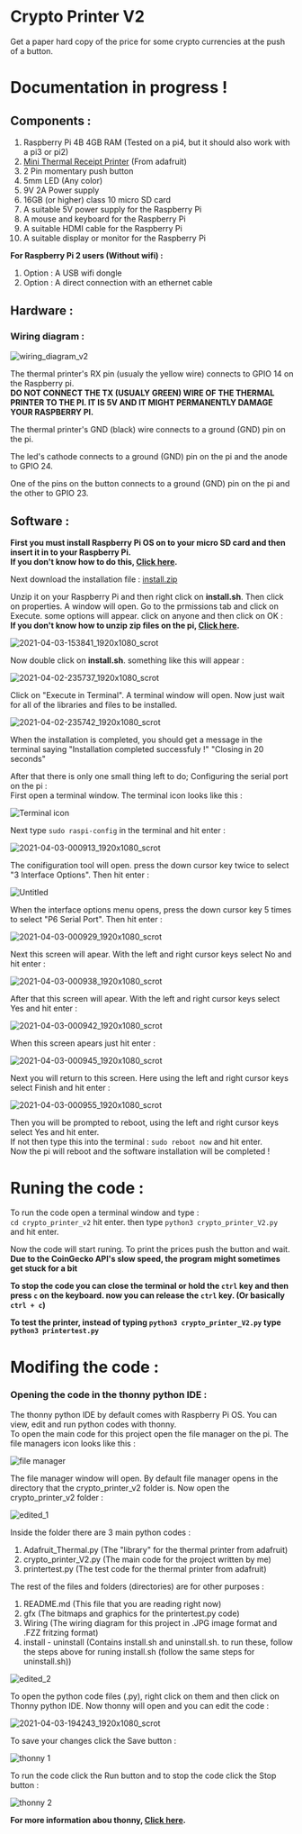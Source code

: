 # Crypto Printer V2
Get a paper hard copy of the price for some crypto currencies at the push of a button.

# Documentation in progress !

## Components :

1. Raspberry Pi 4B 4GB RAM (Tested on a pi4, but it should also work with a pi3 or pi2)
2. [Mini Thermal Receipt Printer](https://www.adafruit.com/product/597) (From adafruit)
3. 2 Pin momentary push button 
4. 5mm LED (Any color)
6. 9V 2A Power supply
7. 16GB (or higher) class 10 micro SD card
8. A suitable 5V power supply for the Raspberry Pi
9. A mouse and keyboard for the Raspberry Pi
10. A suitable HDMI cable for the Raspberry Pi
11. A suitable display or monitor for the Raspberry Pi

**For Raspberry Pi 2 users (Without wifi) :**
1. Option : A USB wifi dongle
2. Option : A direct connection with an ethernet cable
    
    
    
## Hardware :
### Wiring diagram :

![wiring_diagram_v2](https://user-images.githubusercontent.com/79406608/113473772-53eb9f80-9474-11eb-8e1f-35f840ca145b.jpg)


The thermal printer's RX pin (usualy the yellow wire) connects to GPIO 14 on the Raspberry pi.                                                                                   
**DO NOT CONNECT THE TX (USUALY GREEN) WIRE OF THE THERMAL PRINTER TO THE PI. IT IS 5V AND IT MIGHT PERMANENTLY DAMAGE YOUR RASPBERRY PI.**

The thermal printer's GND (black) wire connects to a ground (GND) pin on the pi.

The led's cathode connects to a ground (GND) pin on the pi and the anode to GPIO 24.

One of the pins on the button connects to a ground (GND) pin on the pi and the other to GPIO 23.


## Software :

**First you must install Raspberry Pi OS on to your micro SD card and then insert it in to your Raspberry Pi.                                                                   
If you don't know how to do this, [Click here](https://projects.raspberrypi.org/en/projects/raspberry-pi-setting-up).**

Next download the installation file :
[install.zip](https://github.com/samyarsadat/crypto_printer_v2/files/6252462/install.zip)


Unzip it on your Raspberry Pi and then right click on **install.sh**. Then click on properties. A window will open. Go to the prmissions tab and click on Execute. some options will appear. click on anyone and then click on OK :                                                                                                                             
**If you don't know how to unzip zip files on the pi, [Click here](https://magpi.raspberrypi.org/articles/unzip-and-uncompress-files-on-a-raspberry-pi).**

![2021-04-03-153841_1920x1080_scrot](https://user-images.githubusercontent.com/79406608/113479468-f6694a00-9497-11eb-81f7-d6ce0714912e.png)

Now double click on **install.sh**. something like this will appear :                                                                                            

![2021-04-02-235737_1920x1080_scrot](https://user-images.githubusercontent.com/79406608/113474279-c3af5980-9477-11eb-809d-b3d89b798797.png)

Click on "Execute in Terminal". A terminal window will open. Now just wait for all of the libraries and files to be installed.

![2021-04-02-235742_1920x1080_scrot](https://user-images.githubusercontent.com/79406608/113474394-6c5db900-9478-11eb-8fca-86f06de5c389.png)

When the installation is completed, you should get a message in the terminal saying "Installation completed successfuly !" "Closing in 20 seconds" 

After that there is only one small thing left to do; Configuring the serial port on the pi :                                                                                     
First open a terminal window. The terminal icon looks like this :    

![Terminal icon](https://user-images.githubusercontent.com/79406608/113474972-aed4c500-947b-11eb-99c3-81124b9149e9.png)

Next type `sudo raspi-config` in the terminal and hit enter :                                                                                                                                                                                        

![2021-04-03-000913_1920x1080_scrot](https://user-images.githubusercontent.com/79406608/113475102-4b976280-947c-11eb-9cc6-d30caf199e33.png)

The conifiguration tool will open. press the down cursor key twice to select "3 Interface Options". Then hit enter :

![Untitled](https://user-images.githubusercontent.com/79406608/113475246-0de70980-947d-11eb-955d-9c5e50c46af4.png)

When the interface options menu opens, press the down cursor key 5 times to select "P6 Serial Port". Then hit enter :

![2021-04-03-000929_1920x1080_scrot](https://user-images.githubusercontent.com/79406608/113475480-a205a080-947e-11eb-9d89-5737c7cbb53d.png)

Next this screen will apear. With the left and right cursor keys select No and hit enter :

![2021-04-03-000938_1920x1080_scrot](https://user-images.githubusercontent.com/79406608/113475739-11c85b00-9480-11eb-90bb-7939810f36c1.png)

After that this screen will apear. With the left and right cursor keys select Yes and hit enter :

![2021-04-03-000942_1920x1080_scrot](https://user-images.githubusercontent.com/79406608/113475794-46d4ad80-9480-11eb-80a9-8743c6fff674.png)

When this screen apears just hit enter :

![2021-04-03-000945_1920x1080_scrot](https://user-images.githubusercontent.com/79406608/113475875-7aafd300-9480-11eb-9049-c6c13b912eea.png)

Next you will return to this screen. Here using the left and right cursor keys select Finish and hit enter :

![2021-04-03-000955_1920x1080_scrot](https://user-images.githubusercontent.com/79406608/113475952-f7db4800-9480-11eb-8872-4f4091c9d55a.png)

Then you will be prompted to reboot, using the left and right cursor keys select Yes and hit enter.                                                                             
If not then type this into the terminal : `sudo reboot now` and hit enter.                                                                                                       
Now the pi will reboot and the software installation will be completed !                                                                                                        

# Runing the code :
To run the code open a terminal window and type :                                                                                                                            
`cd crypto_printer_v2` hit enter. then type `python3 crypto_printer_V2.py` and hit enter. 

Now the code will start runing. To print the prices push the button and wait.                                                                                                   
**Due to the CoinGecko API's slow speed, the program might sometimes get stuck for a bit**                

**To stop the code you can close the terminal or hold the `ctrl` key and then press `c` on the keyboard. now you can release the `ctrl` key. (Or basically `ctrl + c`)**      

**To test the printer, instead of typing `python3 crypto_printer_V2.py` type `python3 printertest.py`**

# Modifing the code :
### Opening the code in the thonny python IDE :

The thonny python IDE by default comes with Raspberry Pi OS. You can view, edit and run python codes with thonny.                                                               
To open the main code for this project open the file manager on the pi. The file managers icon looks like this :

![file manager](https://user-images.githubusercontent.com/79406608/113502306-341bb080-9534-11eb-84ba-d866ed0c4bd1.png)

The file manager window will open. By default file manager opens in the directory that the crypto_printer_v2 folder is. Now open the crypto_printer_v2 folder :

![edited_1](https://user-images.githubusercontent.com/79406608/113502353-95438400-9534-11eb-9b01-8f000bfb3a7c.png)

Inside the folder there are 3 main python codes : 
1. Adafruit_Thermal.py (The "library" for the thermal printer from adafruit)
2. crypto_printer_V2.py (The main code for the project written by me)
3. printertest.py (The test code for the thermal printer from adafruit)                                                                                                         

The rest of the files and folders (directories) are for other purposes :
1. README.md (This file that you are reading right now)
2. gfx (The bitmaps and graphics for the printertest.py code)
3. Wiring (The wiring diagram for this project in .JPG image format and .FZZ fritzing format)
4. install - uninstall (Contains install.sh and uninstall.sh. to run these, follow the steps above for runing install.sh (follow the same steps for uninstall.sh))

![edited_2](https://user-images.githubusercontent.com/79406608/113502577-d5573680-9535-11eb-857b-9886811be490.png)

To open the python code files (.py), right click on them and then click on Thonny python IDE. Now thonny will open and you can edit the code :

![2021-04-03-194243_1920x1080_scrot](https://user-images.githubusercontent.com/79406608/113503168-c756e500-9538-11eb-85f9-537396f8cdd9.png)

To save your changes click the Save button :

![thonny 1](https://user-images.githubusercontent.com/79406608/113503245-4ba96800-9539-11eb-8145-31ddba299a1f.png)

To run the code click the Run button and to stop the code click the Stop button :

![thonny 2](https://user-images.githubusercontent.com/79406608/113503296-9c20c580-9539-11eb-9847-55d035403813.png)

**For more information abou thonny, [Click here](https://magpi.raspberrypi.org/articles/thonny).**

